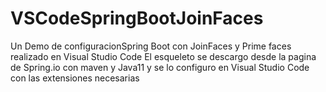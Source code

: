 # VSCodeSpringBootJoinFaces
Un Demo de configuracionSpring Boot con JoinFaces y Prime faces realizado en Visual Studio Code 
El esqueleto se descargo desde la pagina de Spring.io con maven y Java11 y se lo configuro en Visual Studio Code con las extensiones necesarias
